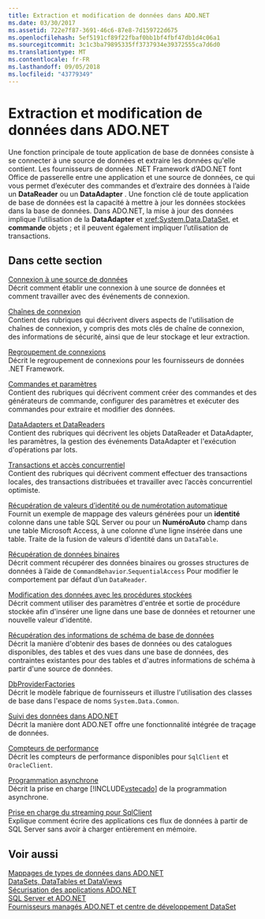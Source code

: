 ```yaml
---
title: Extraction et modification de données dans ADO.NET
ms.date: 03/30/2017
ms.assetid: 722e7f87-3691-46c6-87e8-7d159722d675
ms.openlocfilehash: 5ef5191cf89f22fbaf0bb1bf4fbf47db1d4c06a1
ms.sourcegitcommit: 3c1c3ba79895335ff3737934e39372555ca7d6d0
ms.translationtype: MT
ms.contentlocale: fr-FR
ms.lasthandoff: 09/05/2018
ms.locfileid: "43779349"
---
```

# <a name="retrieving-and-modifying-data-in-adonet"></a>Extraction et modification de données dans ADO.NET
Une fonction principale de toute application de base de données consiste à se connecter à une source de données et extraire les données qu'elle contient. Les fournisseurs de données .NET Framework d’ADO.NET font Office de passerelle entre une application et une source de données, ce qui vous permet d’exécuter des commandes et d’extraire des données à l’aide un **DataReader** ou un **DataAdapter** . Une fonction clé de toute application de base de données est la capacité à mettre à jour les données stockées dans la base de données. Dans ADO.NET, la mise à jour des données implique l’utilisation de la **DataAdapter** et <xref:System.Data.DataSet>, et **commande** objets ; et il peuvent également impliquer l’utilisation de transactions.  
  
## <a name="in-this-section"></a>Dans cette section  
 [Connexion à une source de données](../../../../docs/framework/data/adonet/connecting-to-a-data-source.md)  
 Décrit comment établir une connexion à une source de données et comment travailler avec des événements de connexion.  
  
 [Chaînes de connexion](../../../../docs/framework/data/adonet/connection-strings.md)  
 Contient des rubriques qui décrivent divers aspects de l'utilisation de chaînes de connexion, y compris des mots clés de chaîne de connexion, des informations de sécurité, ainsi que de leur stockage et leur extraction.  
  
 [Regroupement de connexions](../../../../docs/framework/data/adonet/connection-pooling.md)  
 Décrit le regroupement de connexions pour les fournisseurs de données .NET Framework.  
  
 [Commandes et paramètres](../../../../docs/framework/data/adonet/commands-and-parameters.md)  
 Contient des rubriques qui décrivent comment créer des commandes et des générateurs de commande, configurer des paramètres et exécuter des commandes pour extraire et modifier des données.  
  
 [DataAdapters et DataReaders](../../../../docs/framework/data/adonet/dataadapters-and-datareaders.md)  
 Contient des rubriques qui décrivent les objets DataReader et DataAdapter, les paramètres, la gestion des événements DataAdapter et l'exécution d'opérations par lots.  
  
 [Transactions et accès concurrentiel](../../../../docs/framework/data/adonet/transactions-and-concurrency.md)  
 Contient des rubriques qui décrivent comment effectuer des transactions locales, des transactions distribuées et travailler avec l’accès concurrentiel optimiste.  
  
 [Récupération de valeurs d’identité ou de numérotation automatique](../../../../docs/framework/data/adonet/retrieving-identity-or-autonumber-values.md)  
 Fournit un exemple de mappage des valeurs générées pour un **identité** colonne dans une table SQL Server ou pour un **NuméroAuto** champ dans une table Microsoft Access, à une colonne d’une ligne insérée dans une table. Traite de la fusion de valeurs d'identité dans un `DataTable`.  
  
 [Récupération de données binaires](../../../../docs/framework/data/adonet/retrieving-binary-data.md)  
 Décrit comment récupérer des données binaires ou grosses structures de données à l’aide de `CommandBehavior`.`SequentialAccess` Pour modifier le comportement par défaut d’un `DataReader`.  
  
 [Modification des données avec les procédures stockées](../../../../docs/framework/data/adonet/modifying-data-with-stored-procedures.md)  
 Décrit comment utiliser des paramètres d'entrée et sortie de procédure stockée afin d'insérer une ligne dans une base de données et retourner une nouvelle valeur d'identité.  
  
 [Récupération des informations de schéma de base de données](../../../../docs/framework/data/adonet/retrieving-database-schema-information.md)  
 Décrit la manière d'obtenir des bases de données ou des catalogues disponibles, des tables et des vues dans une base de données, des contraintes existantes pour des tables et d'autres informations de schéma à partir d'une source de données.  
  
 [DbProviderFactories](../../../../docs/framework/data/adonet/dbproviderfactories.md)  
 Décrit le modèle fabrique de fournisseurs et illustre l'utilisation des classes de base dans l'espace de noms `System.Data.Common`.  
  
 [Suivi des données dans ADO.NET](../../../../docs/framework/data/adonet/data-tracing.md)  
 Décrit la manière dont ADO.NET offre une fonctionnalité intégrée de traçage de données.  
  
 [Compteurs de performance](../../../../docs/framework/data/adonet/performance-counters.md)  
 Décrit les compteurs de performance disponibles pour `SqlClient` et `OracleClient`.  
  
 [Programmation asynchrone](../../../../docs/framework/data/adonet/asynchronous-programming.md)  
 Décrit la prise en charge [!INCLUDE[vstecado](../../../../includes/vstecado-md.md)] de la programmation asynchrone.  
  
 [Prise en charge du streaming pour SqlClient](../../../../docs/framework/data/adonet/sqlclient-streaming-support.md)  
 Explique comment écrire des applications ces flux de données à partir de SQL Server sans avoir à charger entièrement en mémoire.  
  
## <a name="see-also"></a>Voir aussi  
 [Mappages de types de données dans ADO.NET](../../../../docs/framework/data/adonet/data-type-mappings-in-ado-net.md)  
 [DataSets, DataTables et DataViews](../../../../docs/framework/data/adonet/dataset-datatable-dataview/index.md)  
 [Sécurisation des applications ADO.NET](../../../../docs/framework/data/adonet/securing-ado-net-applications.md)  
 [SQL Server et ADO.NET](../../../../docs/framework/data/adonet/sql/index.md)  
 [Fournisseurs managés ADO.NET et centre de développement DataSet](https://go.microsoft.com/fwlink/?LinkId=217917)
